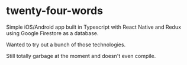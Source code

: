 # twenty-four-words
Simple iOS/Android app built in Typescript with React Native and Redux using Google Firestore as a database.

Wanted to try out a bunch of those technologies.

Still totally garbage at the moment and doesn't even compile. 

